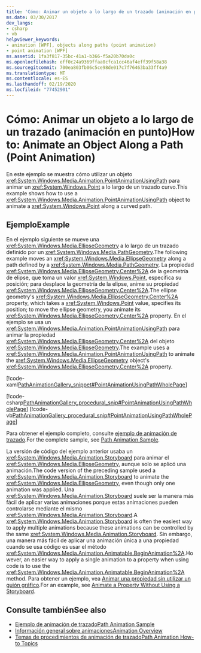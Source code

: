 ```yaml
---
title: 'Cómo: Animar un objeto a lo largo de un trazado (animación en punto)'
ms.date: 03/30/2017
dev_langs:
- csharp
- vb
helpviewer_keywords:
- animation [WPF], objects along paths (point animation)
- point animation [WPF]
ms.assetid: 1fa3f817-35bc-41a1-b366-f5a20b70da0c
ms.openlocfilehash: eff0c24a9369ffaa0cfca1cc46af4eff39f58a38
ms.sourcegitcommit: 700ea803fb06c5ce98de017c7f76463ba33ff4a9
ms.translationtype: MT
ms.contentlocale: es-ES
ms.lasthandoff: 02/19/2020
ms.locfileid: "77452901"
---
```

# <a name="how-to-animate-an-object-along-a-path-point-animation"></a><span data-ttu-id="c7bcf-102">Cómo: Animar un objeto a lo largo de un trazado (animación en punto)</span><span class="sxs-lookup"><span data-stu-id="c7bcf-102">How to: Animate an Object Along a Path (Point Animation)</span></span>
<span data-ttu-id="c7bcf-103">En este ejemplo se muestra cómo utilizar un objeto <xref:System.Windows.Media.Animation.PointAnimationUsingPath> para animar un <xref:System.Windows.Point> a lo largo de un trazado curvo.</span><span class="sxs-lookup"><span data-stu-id="c7bcf-103">This example shows how to use a <xref:System.Windows.Media.Animation.PointAnimationUsingPath> object to animate a <xref:System.Windows.Point> along a curved path.</span></span>  
  
## <a name="example"></a><span data-ttu-id="c7bcf-104">Ejemplo</span><span class="sxs-lookup"><span data-stu-id="c7bcf-104">Example</span></span>  
 <span data-ttu-id="c7bcf-105">En el ejemplo siguiente se mueve una <xref:System.Windows.Media.EllipseGeometry> a lo largo de un trazado definido por un <xref:System.Windows.Media.PathGeometry>.</span><span class="sxs-lookup"><span data-stu-id="c7bcf-105">The following example moves an <xref:System.Windows.Media.EllipseGeometry> along a path defined by a <xref:System.Windows.Media.PathGeometry>.</span></span> <span data-ttu-id="c7bcf-106">La propiedad <xref:System.Windows.Media.EllipseGeometry.Center%2A> de la geometría de elipse, que toma un valor <xref:System.Windows.Point>, especifica su posición; para desplace la geometría de la elipse, anime su propiedad <xref:System.Windows.Media.EllipseGeometry.Center%2A>.</span><span class="sxs-lookup"><span data-stu-id="c7bcf-106">The ellipse geometry's <xref:System.Windows.Media.EllipseGeometry.Center%2A> property, which takes a <xref:System.Windows.Point> value, specifies its position; to move the ellipse geometry, you animate its <xref:System.Windows.Media.EllipseGeometry.Center%2A> property.</span></span> <span data-ttu-id="c7bcf-107">En el ejemplo se usa un <xref:System.Windows.Media.Animation.PointAnimationUsingPath> para animar la propiedad <xref:System.Windows.Media.EllipseGeometry.Center%2A> del objeto <xref:System.Windows.Media.EllipseGeometry>.</span><span class="sxs-lookup"><span data-stu-id="c7bcf-107">The example uses a <xref:System.Windows.Media.Animation.PointAnimationUsingPath> to animate the <xref:System.Windows.Media.EllipseGeometry> object's <xref:System.Windows.Media.EllipseGeometry.Center%2A> property.</span></span>  
  
 [!code-xaml[PathAnimationGallery_snippet#PointAnimationUsingPathWholePage](~/samples/snippets/csharp/VS_Snippets_Wpf/PathAnimationGallery_snippet/CS/pointanimationusingpathexample.xaml#pointanimationusingpathwholepage)]  
  
 [!code-csharp[PathAnimationGallery_procedural_snip#PointAnimationUsingPathWholePage](~/samples/snippets/csharp/VS_Snippets_Wpf/PathAnimationGallery_procedural_snip/CSharp/PointAnimationUsingPathExample.cs#pointanimationusingpathwholepage)]
 [!code-vb[PathAnimationGallery_procedural_snip#PointAnimationUsingPathWholePage](~/samples/snippets/visualbasic/VS_Snippets_Wpf/PathAnimationGallery_procedural_snip/VisualBasic/PointAnimationUsingPathExample.vb#pointanimationusingpathwholepage)]  
  
 <span data-ttu-id="c7bcf-108">Para obtener el ejemplo completo, consulte [ejemplo de animación de trazado](https://github.com/Microsoft/WPF-Samples/tree/master/Animation/PathAnimations).</span><span class="sxs-lookup"><span data-stu-id="c7bcf-108">For the complete sample, see [Path Animation Sample](https://github.com/Microsoft/WPF-Samples/tree/master/Animation/PathAnimations).</span></span>  
  
 <span data-ttu-id="c7bcf-109">La versión de código del ejemplo anterior usaba un <xref:System.Windows.Media.Animation.Storyboard> para animar el <xref:System.Windows.Media.EllipseGeometry>, aunque solo se aplicó una animación.</span><span class="sxs-lookup"><span data-stu-id="c7bcf-109">The code version of the preceding sample used a <xref:System.Windows.Media.Animation.Storyboard> to animate the <xref:System.Windows.Media.EllipseGeometry>, even though only one animation was applied.</span></span> <span data-ttu-id="c7bcf-110">Una <xref:System.Windows.Media.Animation.Storyboard> suele ser la manera más fácil de aplicar varias animaciones porque estas animaciones pueden controlarse mediante el mismo <xref:System.Windows.Media.Animation.Storyboard>.</span><span class="sxs-lookup"><span data-stu-id="c7bcf-110">A <xref:System.Windows.Media.Animation.Storyboard> is often the easiest way to apply multiple animations because these animations can be controlled by the same <xref:System.Windows.Media.Animation.Storyboard>.</span></span> <span data-ttu-id="c7bcf-111">Sin embargo, una manera más fácil de aplicar una animación única a una propiedad cuando se usa código es usar el método <xref:System.Windows.Media.Animation.Animatable.BeginAnimation%2A>.</span><span class="sxs-lookup"><span data-stu-id="c7bcf-111">However, an easier way to apply a single animation to a property when using code is to use the <xref:System.Windows.Media.Animation.Animatable.BeginAnimation%2A> method.</span></span> <span data-ttu-id="c7bcf-112">Para obtener un ejemplo, vea [Animar una propiedad sin utilizar un guión gráfico](how-to-animate-a-property-without-using-a-storyboard.md).</span><span class="sxs-lookup"><span data-stu-id="c7bcf-112">For an example, see [Animate a Property Without Using a Storyboard](how-to-animate-a-property-without-using-a-storyboard.md).</span></span>  
  
## <a name="see-also"></a><span data-ttu-id="c7bcf-113">Consulte también</span><span class="sxs-lookup"><span data-stu-id="c7bcf-113">See also</span></span>

- [<span data-ttu-id="c7bcf-114">Ejemplo de animación de trazado</span><span class="sxs-lookup"><span data-stu-id="c7bcf-114">Path Animation Sample</span></span>](https://github.com/Microsoft/WPF-Samples/tree/master/Animation/PathAnimations)
- [<span data-ttu-id="c7bcf-115">Información general sobre animaciones</span><span class="sxs-lookup"><span data-stu-id="c7bcf-115">Animation Overview</span></span>](animation-overview.md)
- [<span data-ttu-id="c7bcf-116">Temas de procedimientos de animación de trazado</span><span class="sxs-lookup"><span data-stu-id="c7bcf-116">Path Animation How-to Topics</span></span>](path-animation-how-to-topics.md)
